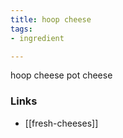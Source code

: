 ```yaml
---
title: hoop cheese
tags:
- ingredient

---
```

hoop cheese pot cheese

### Links

* [[fresh-cheeses]]
